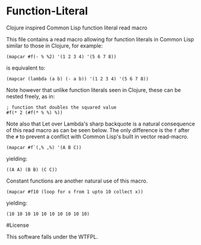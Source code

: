 Function-Literal
================

Clojure inspired Common Lisp function literal read macro

This file contains a read macro allowing for function
literals in Common Lisp similar to those in Clojure,
for example:

    (mapcar #f(- % %2) '(1 2 3 4) '(5 6 7 8))

is equivalent to:

    (mapcar (lambda (a b) (- a b)) '(1 2 3 4) '(5 6 7 8))

Note however that unlike function literals seen in Clojure,
these can be nested freely, as in:

    ; function that doubles the squared value
    #f(* 2 (#f(* % %) %))

Note also that Let over Lambda's sharp backquote is a natural
consequence of this read macro as can be seen below. The only difference is the `f` after the `#` to prevent a conflict with Common Lisp's built in vector read-macro.

    (mapcar #f`(,% ,%) '(A B C))

yielding:

    ((A A) (B B) (C C))

Constant functions are another natural use of this macro.

    (mapcar #f10 (loop for x from 1 upto 10 collect x))

yielding:

    (10 10 10 10 10 10 10 10 10 10)

#License

This software falls under the WTFPL.
